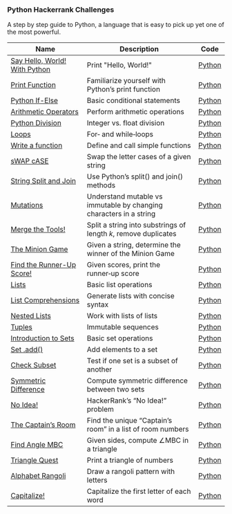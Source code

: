 ### Python Hackerrank Challenges

A step by step guide to Python, a language that is easy to pick up yet one of the most powerful.

| Name                                                                                                    | Description                                                         | Code                                                         |
| ------------------------------------------------------------------------------------------------------- | ------------------------------------------------------------------- | ------------------------------------------------------------ |
| [Say Hello, World! With Python](https://www.hackerrank.com/challenges/py-hello-world)                   | Print "Hello, World!"                                               | [Python](Say-Hello,-World!-With-Python.py)                   |
| [Print Function](https://www.hackerrank.com/challenges/python-print)                                    | Familiarize yourself with Python’s print function                   | [Python](Print-Function.py)                                  |
| [Python If-Else](https://www.hackerrank.com/challenges/py-if-else)                                      | Basic conditional statements                                        | [Python](Python-If-Else.py)                                  |
| [Arithmetic Operators](https://www.hackerrank.com/challenges/python-arithmetic-operators)               | Perform arithmetic operations                                       | [Python](Arithmetic-Operators.py)                            |
| [Python Division](https://www.hackerrank.com/challenges/python-division)                                | Integer vs. float division                                          | [Python](Python-Division.py)                                 |
| [Loops](https://www.hackerrank.com/challenges/python-loops)                                             | For‑ and while‑loops                                                | [Python](Loops.py)                                           |
| [Write a function](https://www.hackerrank.com/challenges/write-a-function)                              | Define and call simple functions                                    | [Python](Write-a-function.py)                                |
| [sWAP cASE](https://www.hackerrank.com/challenges/swap-case)                                            | Swap the letter cases of a given string                             | [Python](sWAP-cASE.py)                                       |
| [String Split and Join](https://www.hackerrank.com/challenges/python-string-split-and-join)             | Use Python’s split() and join() methods                             | [Python](String-Split-and-Join.py)                           |
| [Mutations](https://www.hackerrank.com/challenges/python-mutations)                                     | Understand mutable vs immutable by changing characters in a string  | [Python](Mutations.py)                                       |
| [Merge the Tools!](https://www.hackerrank.com/challenges/merge-the-tools)                               | Split a string into substrings of length *k*, remove duplicates     | [Python](Merge-the-Tools!.py)                                |
| [The Minion Game](https://www.hackerrank.com/challenges/the-minion-game)                                | Given a string, determine the winner of the Minion Game             | [Python](The-Minion-Game.py)                                 |
| [Find the Runner-Up Score!](https://www.hackerrank.com/challenges/find-second-maximum-number-in-a-list) | Given scores, print the runner‑up score                             | [Python](Find-the-Runner-Up-Score!.py)                       |
| [Lists](https://www.hackerrank.com/challenges/python-lists)                                             | Basic list operations                                               | [Python](Lists.py)                                           |
| [List Comprehensions](https://www.hackerrank.com/challenges/list-comprehensions)                        | Generate lists with concise syntax                                  | [Python](List-Comprehensions.py)                             |
| [Nested Lists](https://www.hackerrank.com/challenges/nested-list)                                       | Work with lists of lists                                            | [Python](Nested-Lists.py)                                    |
| [Tuples](https://www.hackerrank.com/challenges/python-tuples)                                           | Immutable sequences                                                 | [Python](Tuples.py)                                          |
| [Introduction to Sets](https://www.hackerrank.com/challenges/py-introduction-to-sets)                   | Basic set operations                                                | [Python](Introduction-to-Sets.py)                            |
| [Set .add()](https://www.hackerrank.com/challenges/py-set-add)                                          | Add elements to a set                                               | [Python](Set-.add().py)                                      |
| [Check Subset](https://www.hackerrank.com/challenges/py-check-subset)                                   | Test if one set is a subset of another                              | [Python](Check-Subset.py)                                    |
| [Symmetric Difference](https://www.hackerrank.com/challenges/symmetric-difference)                      | Compute symmetric difference between two sets                       | [Python](Symmetric-Difference.py)                            |
| [No Idea!](https://www.hackerrank.com/challenges/no-idea)                                               | HackerRank’s “No Idea!” problem                                     | [Python](No-Ideal.py)                                        |
| [The Captain’s Room](https://www.hackerrank.com/challenges/py-the-captains-room)                        | Find the unique “Captain’s room” in a list of room numbers          | [Python](The-Captain's-Room.py)                              |
| [Find Angle MBC](https://www.hackerrank.com/challenges/find-angle)                                      | Given sides, compute ∠MBC in a triangle                             | [Python](Find-Angle-MBC.py)                                  |
| [Triangle Quest](https://www.hackerrank.com/challenges/python-quest-1)                                  | Print a triangle of numbers                                         | [Python](Triangle-Quest.py)                                  |
| [Alphabet Rangoli](https://www.hackerrank.com/challenges/alphabet-rangoli)                              | Draw a rangoli pattern with letters                                 | [Python](Alphabet-Rangoli.py)                                |
| [Capitalize!](https://www.hackerrank.com/challenges/capitalize)                                         | Capitalize the first letter of each word                            | [Python](Capitalize!.py)                                     |
